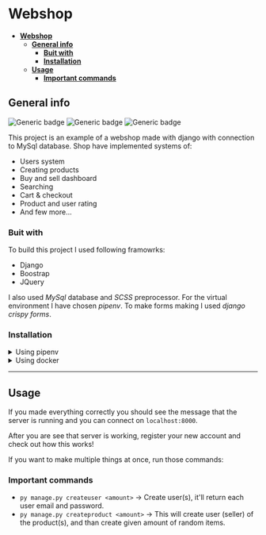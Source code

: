 # **Webshop**

- [**Webshop**](#webshop)
  - [**General info**](#general-info)
    - [**Buit with**](#buit-with)
    - [**Installation**](#installation)
  - [**Usage**](#usage)
    - [**Important commands**](#important-commands)


## **General info**
![Generic badge](https://img.shields.io/badge/Python-3.9-blue.svg)
![Generic badge](https://img.shields.io/badge/Django-3.2.1-blue.svg)
![Generic badge](https://img.shields.io/badge/License-MIT-green.svg)

This project is an example of a webshop made with django with connection to MySql database. Shop have implemented systems of:

* Users system
* Creating products
* Buy and sell dashboard
* Searching
* Cart & checkout
* Product and user rating
* And few more...

### **Buit with**
To build this project I used following framowrks:
* Django
* Boostrap
* JQuery

I also used *MySql* database and *SCSS* preprocessor. For the virtual environment I have chosen *pipenv*. To make forms making I used *django crispy forms*.

### **Installation**

<details>
<summary>Using pipenv</summary>

1. Clone repository - `git clone https://github.com/makubas/webshop-django`
2. Enter project directory - `cd webshop-django `
3. Create virtual environment - `pipenv install -r requirements.txt`
4. Run it - `pipenv shell`
5. Create databases for the project - `python manage.py migrate`
6. Run server - `python manage.py runserver`

</details>
<details>
<summary>Using docker</summary>

1. Clone repository - `git clone https://github.com/makubas/webshop-django`
2. Enter project directory - `cd webshop-django`
3. Open the settings.py file under `/webshop` and change `DATABASES/default/host from 'localhost' to 'db'`
4. Build docker services - `docker-compose build`
5. Create database - `docker-compose up -d db`
6. Run server - `docker-compose up web`

</details>

---

## **Usage**
If you made everything correctly you should see the message that the server is running and you can connect on `localhost:8000`.

After you are see that server is working, register your new account and check out how this works!

If you want to make multiple things at once, run those commands:

### **Important commands**
* `py manage.py createuser <amount>` -> Create user(s), it'll return each user email and password.
* `py manage.py createproduct <amount>` -> This will create user (seller) of the product(s), and than create given amount of random items.


